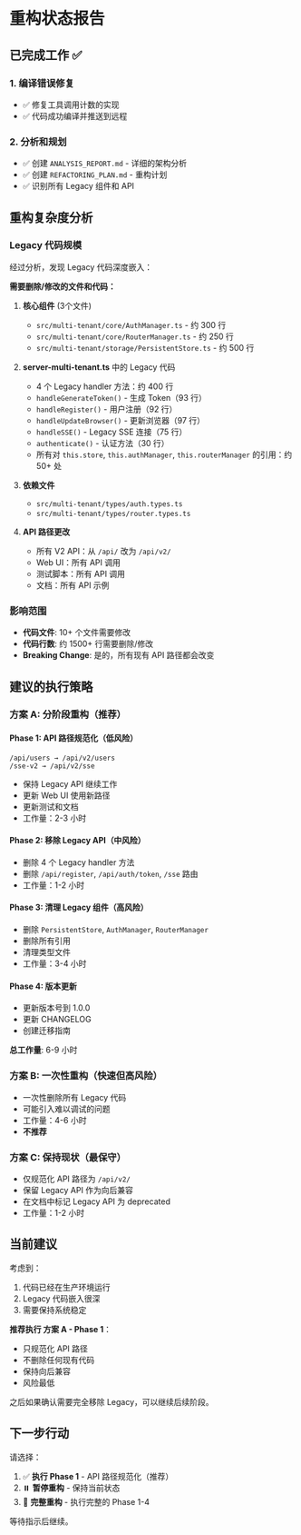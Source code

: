 # 重构状态报告

## 已完成工作 ✅

### 1. 编译错误修复
- ✅ 修复工具调用计数的实现
- ✅ 代码成功编译并推送到远程

### 2. 分析和规划
- ✅ 创建 `ANALYSIS_REPORT.md` - 详细的架构分析
- ✅ 创建 `REFACTORING_PLAN.md` - 重构计划
- ✅ 识别所有 Legacy 组件和 API

## 重构复杂度分析

### Legacy 代码规模
经过分析，发现 Legacy 代码深度嵌入：

**需要删除/修改的文件和代码：**
1. **核心组件** (3个文件)
   - `src/multi-tenant/core/AuthManager.ts` - 约 300 行
   - `src/multi-tenant/core/RouterManager.ts` - 约 250 行  
   - `src/multi-tenant/storage/PersistentStore.ts` - 约 500 行

2. **server-multi-tenant.ts** 中的 Legacy 代码
   - 4 个 Legacy handler 方法：约 400 行
   - `handleGenerateToken()` - 生成 Token（93 行）
   - `handleRegister()` - 用户注册（92 行）
   - `handleUpdateBrowser()` - 更新浏览器（97 行）
   - `handleSSE()` - Legacy SSE 连接（75 行）
   - `authenticate()` - 认证方法（30 行）
   - 所有对 `this.store`, `this.authManager`, `this.routerManager` 的引用：约 50+ 处

3. **依赖文件**
   - `src/multi-tenant/types/auth.types.ts`
   - `src/multi-tenant/types/router.types.ts`

4. **API 路径更改**
   - 所有 V2 API：从 `/api/` 改为 `/api/v2/`
   - Web UI：所有 API 调用
   - 测试脚本：所有 API 调用
   - 文档：所有 API 示例

### 影响范围
- **代码文件**: 10+ 个文件需要修改
- **代码行数**: 约 1500+ 行需要删除/修改
- **Breaking Change**: 是的，所有现有 API 路径都会改变

## 建议的执行策略

### 方案 A: 分阶段重构（推荐）

#### Phase 1: API 路径规范化（低风险）
```
/api/users → /api/v2/users
/sse-v2 → /api/v2/sse
```
- 保持 Legacy API 继续工作
- 更新 Web UI 使用新路径
- 更新测试和文档
- 工作量：2-3 小时

#### Phase 2: 移除 Legacy API（中风险）
- 删除 4 个 Legacy handler 方法
- 删除 `/api/register`, `/api/auth/token`, `/sse` 路由
- 工作量：1-2 小时

#### Phase 3: 清理 Legacy 组件（高风险）
- 删除 `PersistentStore`, `AuthManager`, `RouterManager`
- 删除所有引用
- 清理类型文件
- 工作量：3-4 小时

#### Phase 4: 版本更新
- 更新版本号到 1.0.0
- 更新 CHANGELOG
- 创建迁移指南

**总工作量**: 6-9 小时

### 方案 B: 一次性重构（快速但高风险）
- 一次性删除所有 Legacy 代码
- 可能引入难以调试的问题
- 工作量：4-6 小时
- **不推荐**

### 方案 C: 保持现状（最保守）
- 仅规范化 API 路径为 `/api/v2/`
- 保留 Legacy API 作为向后兼容
- 在文档中标记 Legacy API 为 deprecated
- 工作量：1-2 小时

## 当前建议

考虑到：
1. 代码已经在生产环境运行
2. Legacy 代码嵌入很深
3. 需要保持系统稳定

**推荐执行 方案 A - Phase 1**：
- 只规范化 API 路径
- 不删除任何现有代码
- 保持向后兼容
- 风险最低

之后如果确认需要完全移除 Legacy，可以继续后续阶段。

## 下一步行动

请选择：
1. ✅ **执行 Phase 1** - API 路径规范化（推荐）
2. ⏸️ **暂停重构** - 保持当前状态
3. 🔄 **完整重构** - 执行完整的 Phase 1-4

等待指示后继续。
